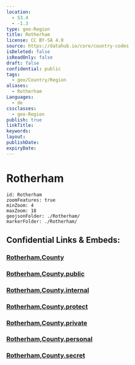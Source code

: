 ```yaml
---
location:
  - 53.4
  - -1.3
type: geo-Region
title: Rotherham
license: CC BY-SA 4.0
source: https://datahub.io/core/country-codes
isDeleted: false
isReadOnly: false
draft: false
confidential: public
tags:
  - geo/Country/Region
aliases:
  - Rotherham
Languages:
  - de
cssclasses:
  - geo-Region
publish: true
linkTitle:
keywords:
layout:
publishDate:
expiryDate:
---
```


# Rotherham

```leaflet
id: Rotherham
zoomFeatures: true 
minZoom: 4 
maxZoom: 18
geojsonFolder: ./Rotherham/
markerFolder: ./Rotherham/
```


## Confidential Links & Embeds: 

### [Rotherham,County](/_Standards/Earth/Continent/Europe/Europe~North/UK/England/Regions~England/Yorkshire_and_the_Humber/Rotherham,County.md) 

### [Rotherham,County.public](/_public/Earth/Continent/Europe/Europe~North/UK/England/Regions~England/Yorkshire_and_the_Humber/Rotherham,County.public.md) 

### [Rotherham,County.internal](/_internal/Earth/Continent/Europe/Europe~North/UK/England/Regions~England/Yorkshire_and_the_Humber/Rotherham,County.internal.md) 

### [Rotherham,County.protect](/_protect/Earth/Continent/Europe/Europe~North/UK/England/Regions~England/Yorkshire_and_the_Humber/Rotherham,County.protect.md) 

### [Rotherham,County.private](/_private/Earth/Continent/Europe/Europe~North/UK/England/Regions~England/Yorkshire_and_the_Humber/Rotherham,County.private.md) 

### [Rotherham,County.personal](/_personal/Earth/Continent/Europe/Europe~North/UK/England/Regions~England/Yorkshire_and_the_Humber/Rotherham,County.personal.md) 

### [Rotherham,County.secret](/_secret/Earth/Continent/Europe/Europe~North/UK/England/Regions~England/Yorkshire_and_the_Humber/Rotherham,County.secret.md)


